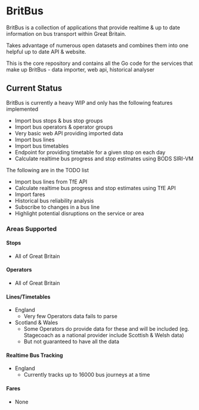 # BritBus

BritBus is a collection of applications that provide realtime & up to date information on bus transport within Great Britain.

Takes advantage of numerous open datasets and combines them into one helpful up to date API & website.

This is the core repository and contains all the Go code for the services that make up BritBus - data importer, web api, historical analyser

## Current Status
BritBus is currently a heavy WIP and only has the following features implemented

* Import bus stops & bus stop groups
* Import bus operators & operator groups
* Very basic web API providing imported data
* Import bus lines
* Import bus timetables
* Endpoint for providing timetable for a given stop on each day
* Calculate realtime bus progress and stop estimates using BODS SIRI-VM

The following are in the TODO list

* Import bus lines from TfE API
* Calculate realtime bus progress and stop estimates using TfE API
* Import fares
* Historical bus reliability analysis
* Subscribe to changes in a bus line
* Highlight potential disruptions on the service or area

### Areas Supported

#### Stops
* All of Great Britain

#### Operators
* All of Great Britain

#### Lines/Timetables
* England
  * Very few Operators data fails to parse
* Scotland & Wales
  * Some Operators do provide data for these and will be included (eg. Stagecoach as a national provider include Scottish & Welsh data)
  * But not guaranteed to have all the data

#### Realtime Bus Tracking
* England
  * Currently tracks up to 16000 bus journeys at a time

#### Fares
* None